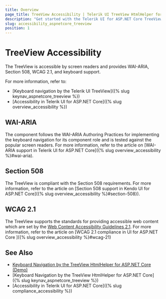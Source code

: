 ```yaml
---
title: Overview
page_title: TreeView Accessibility | Telerik UI TreeView HtmlHelper for ASP.NET Core
description: "Get started with the Telerik UI for ASP.NET Core TreeView and learn about its accessibility support for WAI-ARIA, Section 508, and WCAG 2.1."
slug: accessibility_aspnetcore_treeview
position: 1
---
```


# TreeView Accessibility

The TreeView is accessible by screen readers and provides WAI-ARIA, Section 508, WCAG 2.1, and keyboard support.

For more information, refer to:
* [Keyboard navigation by the Telerik UI TreeView]({% slug keynav_aspnetcore_treeview %})
* [Accessibility in Telerik UI for ASP.NET Core]({% slug overview_accessibility %})

## WAI-ARIA

The component follows the WAI-ARIA Authoring Practices for implementing the keyboard navigation for its component role and is tested against the popular screen readers. For more information, refer to the article on [WAI-ARIA support in Telerik UI for ASP.NET Core]({% slug overview_accessibility %}#wai-aria).

## Section 508

The TreeView is compliant with the Section 508 requirements. For more information, refer to the article on [Section 508 support in Kendo UI for ASP.NET Core]({% slug overview_accessibility %}#section-508}).

## WCAG 2.1

The TreeView supports the standards for providing accessible web content which are set by the [Web Content Accessibility Guidelines 2.1](https://www.w3.org/TR/WCAG/). For more information, refer to the article on [WCAG 2.1 compliance in UI for ASP.NET Core ]({% slug overview_accessibility %}#wcag-21)

## See Also

* [Keyboard Navigation by the TreeView HtmlHelper for ASP.NET Core (Demo)](https://demos.telerik.com/aspnet-core/treeview/keyboard-navigation)
* [Keyboard Navigation by the TreeView HtmlHelper for ASP.NET Core]({% slug keynav_aspnetcore_treeview %})
* [Accessibility in Telerik UI for ASP.NET Core]({% slug compliance_accessibility %})
